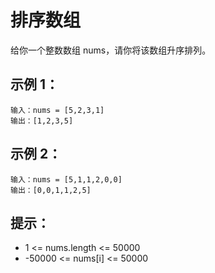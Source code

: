 # 排序数组

给你一个整数数组 nums，请你将该数组升序排列。

## 示例 1：
```
输入：nums = [5,2,3,1]
输出：[1,2,3,5]
```

## 示例 2：
```
输入：nums = [5,1,1,2,0,0]
输出：[0,0,1,1,2,5]
```

## 提示：
- 1 <= nums.length <= 50000
- -50000 <= nums[i] <= 50000

